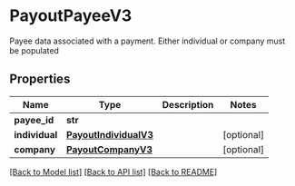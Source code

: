 # PayoutPayeeV3

Payee data associated with a payment. Either individual or company must be populated
## Properties
Name | Type | Description | Notes
------------ | ------------- | ------------- | -------------
**payee_id** | **str** |  | 
**individual** | [**PayoutIndividualV3**](PayoutIndividualV3.md) |  | [optional] 
**company** | [**PayoutCompanyV3**](PayoutCompanyV3.md) |  | [optional] 

[[Back to Model list]](../README.md#documentation-for-models) [[Back to API list]](../README.md#documentation-for-api-endpoints) [[Back to README]](../README.md)


